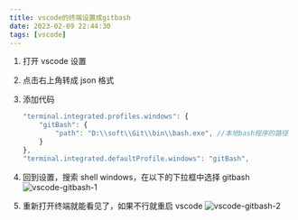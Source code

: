 ```yaml
---
title: vscode的终端设置成gitbash
date: 2023-02-09 22:44:30
tags: [vscode]
---
```


1. 打开 vscode 设置

2. 点击右上角转成 json 格式

3. 添加代码

   ```typescript
   "terminal.integrated.profiles.windows": {
       "gitBash": {
           "path": "D:\\soft\\Git\\bin\\bash.exe", //本地bash程序的路径
       }
   },
   "terminal.integrated.defaultProfile.windows": "gitBash",
   ```

4. 回到设置，搜索 shell windows，在以下的下拉框中选择 gitbash
   ![vscode-gitbash-1](https://cdn.jsdelivr.net/gh/darkeering/CDN@0.2/blog/vscode-gitbash/vscode-gitbash-1.png)

5. 重新打开终端就能看见了，如果不行就重启 vscode
   ![vscode-gitbash-2](https://cdn.jsdelivr.net/gh/darkeering/CDN@0.2/blog/vscode-gitbash/vscode-gitbash-2.png)
